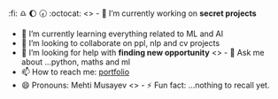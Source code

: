 :fi: :libra: :moon: :clock730: :octocat:
<> - 🔭 I’m currently working on **secret projects**
- 🌱 I’m currently learning everything related to ML and AI
- 👯 I’m looking to collaborate on ppl, nlp and cv projects
- 🤔 I’m looking for help with **finding new opportunity**
<> - 💬 Ask me about ...python, maths and ml
- 📫 How to reach me: [portfolio](https://musayev.me)
- 😄 Pronouns: Mehti Musayev
<> - ⚡ Fun fact: ...nothing to recall yet.